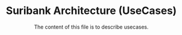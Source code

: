 <center>
<h1>Suribank Architecture (UseCases)</h1>
<p>The content of this file is to describe usecases.</p>
</center>
